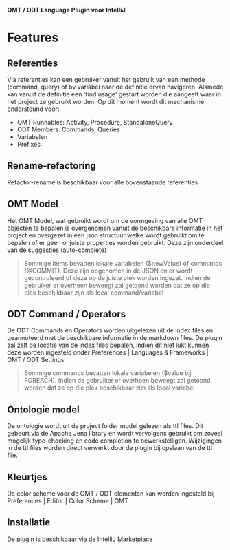
**OMT / ODT Language Plugin voor IntelliJ**

# Features

## Referenties
Via referenties kan een gebruiker vanuit het gebruik van een methode (command, query) of bv variabel naar de definitie ervan navigeren. Alsmede kan vanuit de definitie een 'find usage' gestart worden die aangeeft waar in het project ze gebruikt worden. Op dit moment wordt dit mechanisme ondersteund voor:

 - OMT Runnables: Activity, Procedure, StandaloneQuery
 - ODT Members: Commands, Queries
 - Variabelen
 - Prefixes

## Rename-refactoring
Refactor-rename is beschikbaar voor alle bovenstaande referenties

## OMT Model
Het OMT Model, wat gebruikt wordt om de vormgeving van alle OMT objecten te bepalen is overgenomen vanuit de beschikbare informatie in het project en overgezet in een json structuur welke wordt gebruikt om te bepalen of er geen onjuiste properties worden gebruikt.
Deze zijn onderdeel van de suggesties (auto-complete)

> Sommige items bevatten lokale variabelen ($newValue) of commands (@COMMIT). Deze zijn opgenomen in de JSON en er wordt gecontroleerd of deze op de juiste plek worden ingezet. Indien de gebruiker er overheen beweegt zal getoond worden dat ze op die plek beschikbaar zijn als local command/variabel

## ODT Command / Operators
De ODT Commands en Operators worden uitgelezen uit de index files en geannoteerd met de beschikbare informatie in de markdown files. De plugin zal zelf de locatie van de index files bepalen, indien dit niet lukt kunnen deze worden ingesteld onder Preferences | Languages & Frameworks | OMT / ODT Settings.

> Sommige commands bevatten lokale variabelen ($value bij FOREACH). Indien de gebruiker er overheen beweegt zal getoond worden dat ze op die plek beschikbaar zijn als local variabel

## Ontologie model
De ontologie wordt uit de project folder model gelezen als ttl files. Dit gebeurt via de Apache Jena library en wordt vervolgens gebruikt om zoveel mogelijk type-checking en code completion te bewerkstelligen. Wijzigingen in de ttl files worden direct verwerkt door de plugin bij opslaan van de ttl file.

## Kleurtjes
De color scheme voor de OMT / ODT elementen kan worden ingesteld bij Preferences | Editor | Color Scheme | OMT


## Installatie
De plugin is beschikbaar via de IntelliJ Marketplace
